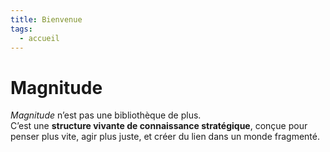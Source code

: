 ```yaml
---
title: Bienvenue
tags:
  - accueil
---
```


# Magnitude

*Magnitude* n’est pas une bibliothèque de plus.  
C’est une **structure vivante de connaissance stratégique**, conçue pour penser plus vite, agir plus juste, et créer du lien dans un monde fragmenté.
